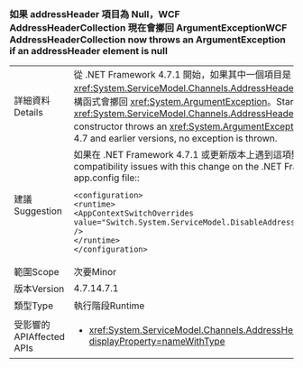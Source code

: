 ### <a name="wcf-addressheadercollection-now-throws-an-argumentexception-if-an-addressheader-element-is-null"></a><span data-ttu-id="7e0ba-101">如果 addressHeader 項目為 Null，WCF AddressHeaderCollection 現在會擲回 ArgumentException</span><span class="sxs-lookup"><span data-stu-id="7e0ba-101">WCF AddressHeaderCollection now throws an ArgumentException if an addressHeader element is null</span></span>

|   |   |
|---|---|
|<span data-ttu-id="7e0ba-102">詳細資料</span><span class="sxs-lookup"><span data-stu-id="7e0ba-102">Details</span></span>|<span data-ttu-id="7e0ba-103">從 .NET Framework 4.7.1 開始，如果其中一個項目是 <code>null</code>，<xref:System.ServiceModel.Channels.AddressHeaderCollection.%23ctor(System.Collections.Generic.IEnumerable{System.ServiceModel.Channels.AddressHeader})> 建構函式會擲回 <xref:System.ArgumentException>。</span><span class="sxs-lookup"><span data-stu-id="7e0ba-103">Starting with the .NET Framework 4.7.1, the <xref:System.ServiceModel.Channels.AddressHeaderCollection.%23ctor(System.Collections.Generic.IEnumerable{System.ServiceModel.Channels.AddressHeader})> constructor throws an <xref:System.ArgumentException> if one of the elements is <code>null</code>.</span></span> <span data-ttu-id="7e0ba-104">在 .NET Framework 4.7 和舊版中，不會擲回任何例外狀況。</span><span class="sxs-lookup"><span data-stu-id="7e0ba-104">In the .NET Framework 4.7 and earlier versions, no exception is thrown.</span></span>|
|<span data-ttu-id="7e0ba-105">建議</span><span class="sxs-lookup"><span data-stu-id="7e0ba-105">Suggestion</span></span>|<span data-ttu-id="7e0ba-106">如果在 .NET Framework 4.7.1 或更新版本上遇到這項變更的相容性問題，您可以在 app.config 檔案的 <code>&lt;runtime&gt;</code> 區段中新增下列程式行來退出變更：</span><span class="sxs-lookup"><span data-stu-id="7e0ba-106">If you encounter compatibility issues with this change on the .NET Framework 4.7.1 or a later version, you can opt-out of it by adding the following line to the <code>&lt;runtime&gt;</code> section of the app.config file::</span></span><pre><code class="language-xml">&lt;configuration&gt;&#13;&#10;&lt;runtime&gt;&#13;&#10;&lt;AppContextSwitchOverrides value=&quot;Switch.System.ServiceModel.DisableAddressHeaderCollectionValidation=true&quot; /&gt;&#13;&#10;&lt;/runtime&gt;&#13;&#10;&lt;/configuration&gt;&#13;&#10;</code></pre>|
|<span data-ttu-id="7e0ba-107">範圍</span><span class="sxs-lookup"><span data-stu-id="7e0ba-107">Scope</span></span>|<span data-ttu-id="7e0ba-108">次要</span><span class="sxs-lookup"><span data-stu-id="7e0ba-108">Minor</span></span>|
|<span data-ttu-id="7e0ba-109">版本</span><span class="sxs-lookup"><span data-stu-id="7e0ba-109">Version</span></span>|<span data-ttu-id="7e0ba-110">4.7.1</span><span class="sxs-lookup"><span data-stu-id="7e0ba-110">4.7.1</span></span>|
|<span data-ttu-id="7e0ba-111">類型</span><span class="sxs-lookup"><span data-stu-id="7e0ba-111">Type</span></span>|<span data-ttu-id="7e0ba-112">執行階段</span><span class="sxs-lookup"><span data-stu-id="7e0ba-112">Runtime</span></span>|
|<span data-ttu-id="7e0ba-113">受影響的 API</span><span class="sxs-lookup"><span data-stu-id="7e0ba-113">Affected APIs</span></span>|<ul><li><xref:System.ServiceModel.Channels.AddressHeaderCollection.%23ctor(System.Collections.Generic.IEnumerable{System.ServiceModel.Channels.AddressHeader})?displayProperty=nameWithType></li></ul>|

